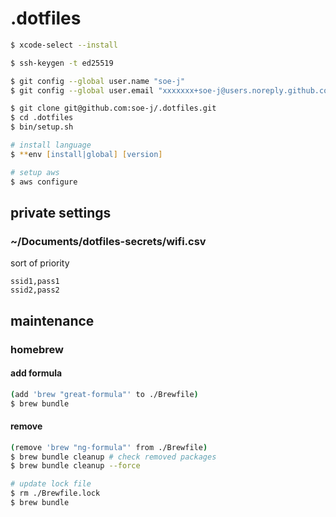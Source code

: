 # .dotfiles
~~~zsh
$ xcode-select --install

$ ssh-keygen -t ed25519

$ git config --global user.name "soe-j"
$ git config --global user.email "xxxxxxx+soe-j@users.noreply.github.com"

$ git clone git@github.com:soe-j/.dotfiles.git
$ cd .dotfiles
$ bin/setup.sh

# install language
$ **env [install|global] [version]

# setup aws
$ aws configure
~~~

## private settings
### ~/Documents/dotfiles-secrets/wifi.csv
sort of priority
~~~csv
ssid1,pass1
ssid2,pass2
~~~

## maintenance
### homebrew
#### add formula
~~~zsh
(add 'brew "great-formula"' to ./Brewfile)
$ brew bundle
~~~

#### remove
~~~zsh
(remove 'brew "ng-formula"' from ./Brewfile)
$ brew bundle cleanup # check removed packages
$ brew bundle cleanup --force

# update lock file
$ rm ./Brewfile.lock
$ brew bundle
~~~
